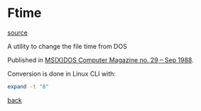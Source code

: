 # Ftime

[source](./FTIME.GEN.TXT)

A utility to change the file time from DOS

Published in
[MS(X)DOS Computer Magazine no. 29 – Sep 1988](https://msxcomputermagazine.nl/archief/msxdos-29/).


Conversion is done in Linux CLI with:
```bash
expand -t "8"
```

[back](../README.md)
